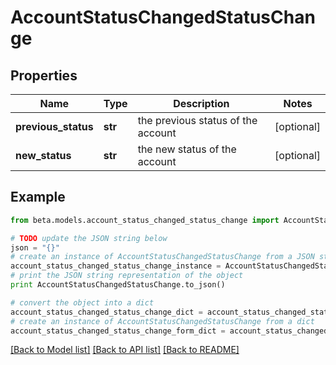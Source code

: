 # AccountStatusChangedStatusChange


## Properties
Name | Type | Description | Notes
------------ | ------------- | ------------- | -------------
**previous_status** | **str** | the previous status of the account | [optional] 
**new_status** | **str** | the new status of the account | [optional] 

## Example

```python
from beta.models.account_status_changed_status_change import AccountStatusChangedStatusChange

# TODO update the JSON string below
json = "{}"
# create an instance of AccountStatusChangedStatusChange from a JSON string
account_status_changed_status_change_instance = AccountStatusChangedStatusChange.from_json(json)
# print the JSON string representation of the object
print AccountStatusChangedStatusChange.to_json()

# convert the object into a dict
account_status_changed_status_change_dict = account_status_changed_status_change_instance.to_dict()
# create an instance of AccountStatusChangedStatusChange from a dict
account_status_changed_status_change_form_dict = account_status_changed_status_change.from_dict(account_status_changed_status_change_dict)
```
[[Back to Model list]](../README.md#documentation-for-models) [[Back to API list]](../README.md#documentation-for-api-endpoints) [[Back to README]](../README.md)


